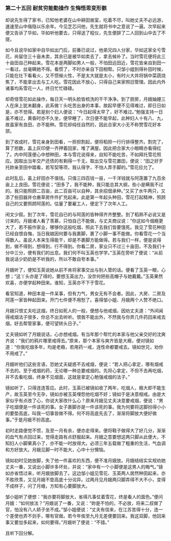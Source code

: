 <script type="text/javascript">
    var head = document.getElementsByTagName('head')[0];
    cssURL = '/public/article_1.css';
    linkTag = document.createElement('link');
    linkTag.href = cssURL;
    linkTag.setAttribute('type','text/css');
    linkTag.setAttribute('rel','stylesheet');
    head.appendChild(linkTag);
</script>
### 第二十五回 耐贫穷能勤操作 生悔悟思变形骸

却说先生得了家书，已知他老婆在山中耕田凿室，吃着不尽，叫她丈夫不必远游，速速至山中偕隐以乐余年。今见芝芯问他，先生就将书中之意说了一遍。次早起来便又告诉了华如，华如听他要去，只得送了程仪，先生便辞了二人回到山中去了不提。

如今且说华如家中自华如出门后，前番已说过，他弟兄四人分家，华如这家全亏雪花，尚留住三十亩未卖，其余已是被华如卖去了，拿去候补了。当时雪花便将此三十亩田自己种起来。雪花本是两脚如男人一般，不怕田远田近，雪花皆亲自到田一一看过，丝毫瞒她不得。看惯了，不时亦亲自下田相帮。只邹小姐到得补田时候，只能在灶下看看火，又不惯候火性，不是太大就是太小，有时火大并将锅中菜蔬烧焦了，不能拿出去与工人吃。雪花因此不放心，只得自己来家照旧管理。因此内外诸事均系雪花一人，终日忙忙碌碌。

却奇怪雪花如此操作，每日天一明头脸皆梳洗的干干净净。到了厨房，月娥妯娌三人在床上犹未翻身，此系做丫头吃苦出身的本事，故起早便不见得难过，即日日如是，亦不觉得。若是别个妇人便说：“今日起得太早了，好不难过。”勉强支持一日虽不难过，黄昏时亦不久坐，便早睡了，次日便不能早起，此种妇人十有八、九，故虽家有良田，亦不能种。雪花却纯任自然的，因此合家大小无不称赞雪花好本颔。

到了收成时，雪花亲身到田看，一担担割起，便将稻担一行行排得整齐。割完了，算了担数，盖上灰印便一齐押着回家，堆了满屋。因此把合家大小眼睛亦看得红了。内中阿莲便心中想种田，本与雪花说得来，自知不能吃苦，不如拜托雪花照应。因取出当年交产还债的有剩得一千无，取出交与雪花置田，便说：“田之好歹托妳亲至田中踏看，若写契等项，我认得字，不怕人弄手脚的。”雪花应允了。

此时乱后，虽上好田亦不值钱。只值三四百钱一亩，一千洋钱就与阿莲置了九百余亩上上良田。雪花便说；“田多了，我不能种，我只能总其大纲，些小是瞒我不过的。我只能照顾二百亩，此二百亩可以自种，其余招佃承种。”又买了水牛两只，又添了些田器并仓廒草房件件扩充起来。此是第一年起头种田，雪花打起精神，照顾自己的又要照顾阿莲的。估量了要雇工人，便定下了次年人工。

闲文少叙。到了次年，雪花自已的与阿莲的皆种得齐齐整整。到了稻熟不必说又是讨来的。月娥诸人看了羡慕，只怕自己不能做，与丈夫商议说：“你这如今烟瘾更大了，若不振作家业，哪够你这般吃烟，照此下去我们皆要饿死。我见了雪花种田已经自恨自悔，当日我娘因何要与我裹脚，裹了小脚一事不能做。你看雪花一个当得数人。虽说人本来生得能干，却是不裹脚方能做得。若与我们一样，便是说得到，做不得到，想得到，行不得到。你看二房，家业只不过三十亩田，不及我们十分中三分，便有我们的出息。我们何不叫玉英也学学。”玉英在旁听了便说：“从前我说话少奶奶是不听我的，所以不敢自夸本事。”

月娥听了，便知玉英说她从前不肯将家事交出与别人管的话。便看了玉英一眼，心想；“这丫头亦是了得的，要想玉英出力，没奈何把些高帽子与她戴戴。”玉英果然欢喜，亦便学起种田来。谁知，玉英亦不下于雪花。

看官知道，种田本是一件呆事，但有力气，男女无有不会者。因此，大房、二房及阿莲一家皆种起田来。开门七件便不用愁了。喜得邹小姐、月娥两个人赞不绝口。

月娥只恨丈夫吃这烟，终日如死人的一般，便想与他戒烟，因劝丈夫道：“外间闻得戒烟法子很多，你总不出去听听。恨我不能出外，不然我与你弄几件药回来戒去烟，好去帮管家事，便可望转头日子。”

丈夫镜如听了月娥说话，心亦想戒烟。有当年那个帮忙的本家与他父亲交好的沈爽齐说：“我们的鸦片哪里戒得去。”原来，那个本家与爽齐皆是大瘾，便对镜如道：“你我吃烟多年，均是老瘾，若用药一戒，连性命都要戒去。镜如世兄，劝你不用戒了。”

月娥听他们这些言语，恐她丈夫疑惑不去戒烟，便说：“若人把心拿定，哪有烟戒不去的。至于戒烟的药，无论哪一种总要戒烟的。先将心拿定，不但不去再吃烟，并不去看吃烟，终身不见烟面，这就是拿定心勉强戒烟的法子。”

镜如听了，只得连连答应。此时，玉英已被镜如收了两年，吃烟人，瘾大即不能生产，故玉英至今无孕，镜如亦被玉英埋怨他吃烟不好；镜如于是决意相戒。由是大家似乎有点改了心，你说大家改什么心？原来月娥见丈夫决意要戒烟，便说：“男子吃烟便是一件该死的事。女子裹脚亦是一件该死的事。我为何要将这脚扮得小小的要垫高底，叫我一切事皆做不得。何不将高底先去了，渐渐将脚放大便好做事。”于是月娥不扮高底。

初时走路便觉不惯，及至一月有余，便亦走得来。便将鞋子做得大了好几分，渐渐的血气有点回过来，觉得走路有点舒服起来。月娥之意要想这两只脚从此便大，不知妇人小脚果真小了，亦不能一时放得大。必须三年五载做了粗重的生活，气血调和方好放大。月娥见脚一时不能大，心中十分懊恼。

镜如初时见她放脚，失了他一件喜欢的东西，便不准月娥放。月娥结结实实规劝她丈夫一番，又说出小脚许多坏处，并说：“家中有一个小脚便是这男人的晦气。”镜如亦省悟过来，听月娥放脚去了。这边邹小姐见雪花、玉英两人居然种田起来，亦不胜欣羡，又见月娥不垫高底十分诧异。过两月见月娥两只脚弄得不大不小，变得不成样子，问了月蛾，方知有心要脚放大。

邹小姐听了便想：“我亦要将脚放大，省得凡事仗着雪花，终是看人的面色。”便问月娥：“如何放法？”月娥说了一番，又说：“妳是不怕的，不必放，将来二叔做了官，怕没有八人轿子坐不成。”邹小姐便说：“丈夫有信来，在江苏苦得十分，连一个差使也弄不刭手，哪有官做。若今年俟至九月无差便要回来。我这双脚，他回来事又要加多起来，如何要得。”月娥听了便说：“不错。”

且听下回分解。